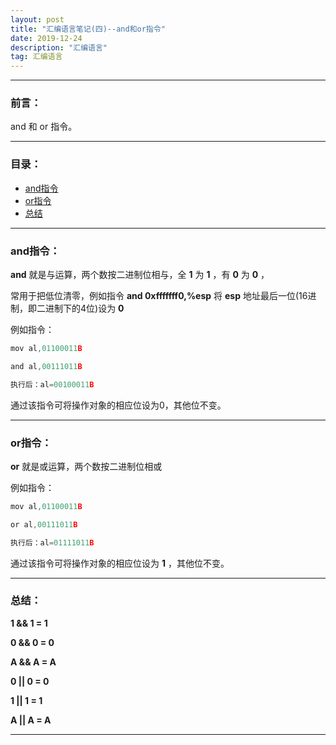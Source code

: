 ```yaml
---
layout: post
title: "汇编语言笔记(四)--and和or指令"
date: 2019-12-24
description: "汇编语言"
tag: 汇编语言
---
```

---

### 前言：

and 和 or 指令。

---


### 目录：

* <a href="#a" target="_self">and指令</a>
* <a href="#b" target="_self">or指令</a>
* <a href="#zg" target="_self">总结</a>

-------


### <span id = "a">and指令：</span>

**and** 就是与运算，两个数按二进制位相与，全 **1** 为 **1** ，有 **0** 为 **0** ，<br>

常用于把低位清零，例如指令 **and 0xfffffff0,%esp** 将 **esp** 地址最后一位(16进制，即二进制下的4位)设为 **0** <br>

例如指令：<br>

```c
mov al,01100011B

and al,00111011B

执行后：al=00100011B
```

通过该指令可将操作对象的相应位设为0，其他位不变。

-----


### <span id = "b">or指令：</span>

**or** 就是或运算，两个数按二进制位相或 <br>

例如指令： <br>

```c
mov al,01100011B

or al,00111011B

执行后：al=01111011B
```

通过该指令可将操作对象的相应位设为 **1** ，其他位不变。

-----


### <span id = "zg">总结：</span>

**1 && 1 = 1** <br>

**0 && 0 = 0** <br>

**A && A = A** <br>

**0 || 0  = 0** <br>

**1 || 1 = 1** <br>

**A || A = A**  <br>


-------


